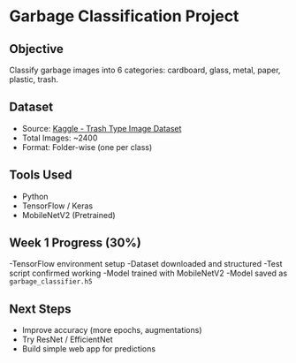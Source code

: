 # Garbage Classification Project

## Objective
Classify garbage images into 6 categories: cardboard, glass, metal, paper, plastic, trash.

## Dataset
- Source: [Kaggle - Trash Type Image Dataset](https://www.kaggle.com/datasets/farzadnekouei/trash-type-image-dataset)
- Total Images: ~2400
- Format: Folder-wise (one per class)

## Tools Used
- Python
- TensorFlow / Keras
- MobileNetV2 (Pretrained)

## Week 1 Progress (30%)
-TensorFlow environment setup
-Dataset downloaded and structured
-Test script confirmed working
-Model trained with MobileNetV2
-Model saved as `garbage_classifier.h5`

## Next Steps
- Improve accuracy (more epochs, augmentations)
- Try ResNet / EfficientNet
- Build simple web app for predictions
